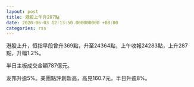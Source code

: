 ```yaml
---
layout: post
title: 港股上午升287點
date: 2020-06-03 12:13:50.000000000 +08:00
categories: rss
---
```


港股上升，恒指早段曾升369點，升至24364點，上午收報24283點，上升287點，升幅1.2%。

半日主板成交金額787億元。

友邦升逾5%。美團點評創新高，高見160.7元，半日升逾8%。
